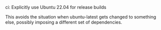 ci: Explicitly use Ubuntu 22.04 for release builds

This avoids the situation when ubuntu-latest gets changed to something
else, possibly imposing a different set of dependencies.
